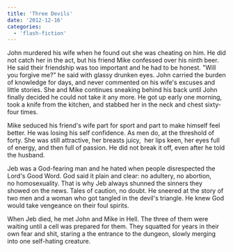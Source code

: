 ```yaml
---
title: 'Three Devils'
date: '2012-12-16'
categories:
  - 'flash-fiction'
---
```


John murdered his wife when he found out she was cheating on him. He did not
catch her in the act, but his friend Mike confessed over his ninth beer. He said
their friendship was too important and he had to be honest. "Will you forgive
me?" he said with glassy drunken eyes. John carried the burden of knowledge for
days, and never commented on his wife's excuses and little stories. She and Mike
continues sneaking behind his back until John finally decided he could not take
it any more. He got up early one morning, took a knife from the kitchen, and
stabbed her in the neck and chest sixty-four times.

<!-- truncate -->


Mike seduced his friend's wife part for sport and part to make himself feel
better. He was losing his self confidence. As men do, at the threshold of forty.
She was still attractive, her breasts juicy,  her lips keen, her eyes full of
energy, and then full of passion. He did not break it off, even after he told
the husband.

Jeb was a God-fearing man and he hated when people disrespected the Lord's Good
Word. God said it plain and clear: no adultery, no abortion, no homosexuality.
That is why Jeb always shunned the sinners they showed on the news. Tales of
caution, no doubt. He sneered at the story of two men and a woman who got
tangled in the devil's triangle. He knew God would take vengeance on their foul
spirits.

When Jeb died, he met John and Mike in Hell. The three of them were waiting
until a cell was prepared for them. They squatted for years in their own fear
and shit, staring a the entrance to the dungeon, slowly merging into one
self-hating creature.
